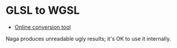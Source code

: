 # GLSL to WGSL

- [Online conversion tool](https://eliotbo.github.io/glsl2wgsl/)

Naga produces unreadable ugly results; it's OK to use it internally.
